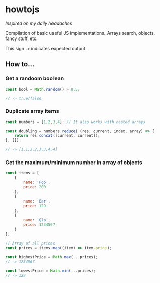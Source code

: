 # howtojs
_Inspired on my daily headaches_ 

Compilation of basic useful JS implementations.
Arrays search, objects, fancy stuff, etc.


This sign `->` indicates expected output.

## How to...

### Get a randoom boolean

```javascript
const bool = Math.random() > 0.5;

// -> true/false
```

### Duplicate array items

```javascript
const numbers = [1,2,3,4]; // It also works with nested arrays

const doubling = numbers.reduce( (res, current, index, array) => {
    return res.concat([current, current]);
}, []);

// -> [1,1,2,2,3,3,4,4] 

```


### Get the maximum/minimum number in array of objects

```javascript
const items = [
    {
        name: 'Foo',
        price: 200
    },
    {
        name: 'Bar',
        price: 129
    },
    {
        name: 'Qlp',
        price: 1234567
    }
];

// Array of all prices
const prices = items.map((item) => item.price);

const highestPrice = Math.max(...prices);
// -> 1234567

const lowestPrice = Math.min(...prices);
// -> 129
```
